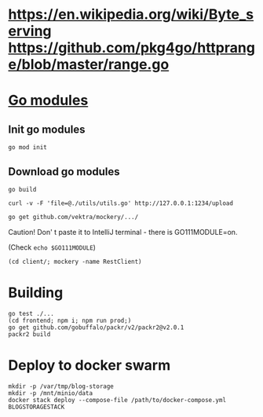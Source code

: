 # https://en.wikipedia.org/wiki/Byte_serving https://github.com/pkg4go/httprange/blob/master/range.go

# [Go modules](https://github.com/golang/go/wiki/Modules#quick-start)

## Init go modules
```
go mod init
```

## Download go modules
```
go build
```

```
curl -v -F 'file=@./utils/utils.go' http://127.0.0.1:1234/upload
```

```bash
go get github.com/vektra/mockery/.../
```
Caution! Don' t paste it to IntelliJ terminal - there is GO111MODULE=on.

(Check `echo $GO111MODULE`)


```
(cd client/; mockery -name RestClient)
```

# Building
```
go test ./...
(cd frontend; npm i; npm run prod;)
go get github.com/gobuffalo/packr/v2/packr2@v2.0.1
packr2 build
```

# Deploy to docker swarm
```
mkdir -p /var/tmp/blog-storage
mkdir -p /mnt/minio/data
docker stack deploy --compose-file /path/to/docker-compose.yml BLOGSTORAGESTACK
```